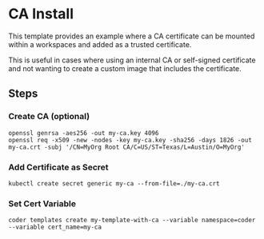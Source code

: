 # CA Install
This template provides an example where a CA certificate can be mounted within a workspaces and added as a trusted certificate.

This is useful in cases where using an internal CA or self-signed certificate and not wanting to create a custom image that includes the certificate.


## Steps

### Create CA (optional)
```shell
openssl genrsa -aes256 -out my-ca.key 4096
openssl req -x509 -new -nodes -key my-ca.key -sha256 -days 1826 -out my-ca.crt -subj '/CN=MyOrg Root CA/C=US/ST=Texas/L=Austin/O=MyOrg'
```

### Add Certificate as Secret
```shell
kubectl create secret generic my-ca --from-file=./my-ca.crt 
```

### Set Cert Variable
```shell
coder templates create my-template-with-ca --variable namespace=coder --variable cert_name=my-ca
```
